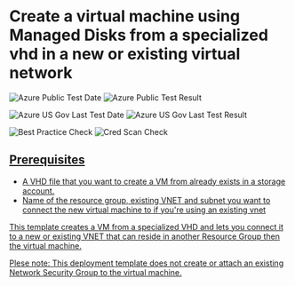 # Create a virtual machine using Managed Disks from a specialized vhd in a new or existing virtual network

![Azure Public Test Date](https://azurequickstartsservice.blob.core.windows.net/badges/201-vm-specialized-vhd-new-or-existing-vnet/PublicLastTestDate.svg)
![Azure Public Test Result](https://azurequickstartsservice.blob.core.windows.net/badges/201-vm-specialized-vhd-new-or-existing-vnet/PublicDeployment.svg)

![Azure US Gov Last Test Date](https://azurequickstartsservice.blob.core.windows.net/badges/201-vm-specialized-vhd-new-or-existing-vnet/FairfaxLastTestDate.svg)
![Azure US Gov Last Test Result](https://azurequickstartsservice.blob.core.windows.net/badges/201-vm-specialized-vhd-new-or-existing-vnet/FairfaxDeployment.svg)

![Best Practice Check](https://azurequickstartsservice.blob.core.windows.net/badges/201-vm-specialized-vhd-new-or-existing-vnet/BestPracticeResult.svg)
![Cred Scan Check](https://azurequickstartsservice.blob.core.windows.net/badges/201-vm-specialized-vhd-new-or-existing-vnet/CredScanResult.svg)

<a href="https://portal.azure.com/#create/Microsoft.Template/uri/https%3A%2F%2Fraw.githubusercontent.com%2Fazure%2Fazure-quickstart-templates%2Fmaster%2F201-vm-specialized-vhd-new-or-existing-vnet%2Fazuredeploy.json" target="_blank">

## Prerequisites

- A VHD file that you want to create a VM from already exists in a storage account.
- Name of the resource group, existing VNET and subnet you want to connect the new virtual machine to if you're using an existing vnet

This template creates a VM from a specialized VHD and lets you connect it to a new or existing VNET that can reside in another Resource Group then the virtual machine.

Plese note: This deployment template does not create or attach an existing Network Security Group to the virtual machine. 


